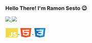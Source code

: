 ### Hello There! I'm Ramon Sesto 😉


 <div>
  <a href="https://github.com/RamonSest0">
  <img height="160em" src="https://github-readme-stats.vercel.app/api?username=RamonSest0&show_icons=true&theme=merko&include_all_commits=true&count_private=true"/>
  <img height="160em" src="https://github-readme-stats.vercel.app/api/top-langs/?username=RamonSest0&layout=compact&langs_count=7&theme=merko"/>
</div>

 <div style="display: inline_block"><br>
  <img align="center" alt="Ramon-Js" height="30" width="40" src="https://raw.githubusercontent.com/devicons/devicon/master/icons/javascript/javascript-plain.svg">
  <img align="center" alt="Ramon-HTML" height="30" width="40" src="https://raw.githubusercontent.com/devicons/devicon/master/icons/html5/html5-original.svg">
  <img align="center" alt="Ramon-CSS" height="30" width="40" src="https://raw.githubusercontent.com/devicons/devicon/master/icons/css3/css3-original.svg">
 </div>



